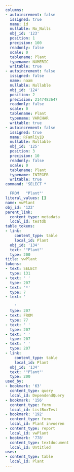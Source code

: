 ```yaml
---
columns:
- autoincrement: false
  issigned: true
  name: id
  nullable: No_Nulls
  obj_id: '123'
  position: 1
  precision: 100
  readonly: false
  scale: 0
  tablename: Plant
  typename: NUMERIC
  writable: true
- autoincrement: false
  issigned: false
  name: naam
  nullable: Nullable
  obj_id: '124'
  position: 2
  precision: 2147483647
  readonly: false
  scale: 0
  tablename: Plant
  typename: VARCHAR
  writable: true
- autoincrement: false
  issigned: true
  name: RFamliyID
  nullable: Nullable
  obj_id: '125'
  position: 3
  precision: 10
  readonly: false
  scale: 0
  tablename: Plant
  typename: INTEGER
  writable: true
command: 'SELECT *

  FROM   "Plant"'
literal_values: []
name: vwPlant
obj_id: '122'
parent_link:
  content_type: metadata
  local_id: testdb
table_tokens:
- link:
    content_type: table
    local_id: Plant
  obj_id: '134'
  text: '"Plant"'
  type: 200
title: vwPlant
tokens:
- text: SELECT
  type: 131
- text: ' '
  type: 207
- text: '*'
  type: 7
- text: '

    '
  type: 207
- text: FROM
  type: 77
- text: ' '
  type: 207
- text: ' '
  type: 207
- text: ' '
  type: 207
- link:
    content_type: table
    local_id: Plant
  obj_id: '134'
  text: '"Plant"'
  type: 200
used_by:
- bookmark: '63'
  content_type: query
  local_id: DependendQuery
- bookmark: '156'
  content_type: form
  local_id: ListBoxTest
- bookmark: '192'
  content_type: form
  local_id: Plant invoeren
- content_type: report
  local_id: vwPlant
- bookmark: '778'
  content_type: textdocument
  local_id: Untitled
uses:
- content_type: table
  local_id: Plant
---
```

